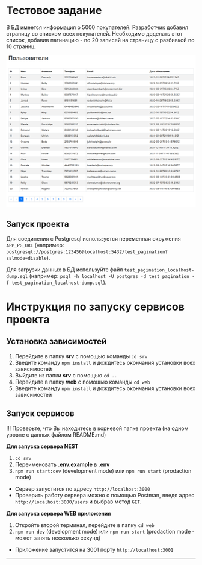 # Тестовое задание

В БД имеется информация о 5000 покупателей. Разработчик добавил страницу со списком всех покупателей. Необходимо доделать этот список, добавив пагинацию - по 20 записей на страницу с разбивкой по 10 страниц.

![Результат](./result.png)

## Запуск проекта

Для соединения с Postgresql используется переменная окружения `APP_PG_URL`
(например: `postgresql://postgres:123456@localhost:5432/test_pagination?sslmode=disable`).

Для загрузки данных в БД используйте файл `test_pagination_localhost-dump.sql` (например: `psql -h localhost -U postgres -d test_pagination -f test_pagination_localhost-dump.sql`).

# Инструкция по запуску сервисов проекта

## Установка зависимостей

1. Перейдите в папку **srv** с помощью команды `cd srv`
2. Введите команду `npm install` и дождитесь окончания установки всех зависимостей
3. Выйдите из папки **srv** с помощью `cd ..`
4. Перейдите в папку **web** с помощью команды `cd web`
5. Введите команду `npm install` и дождитесь окончания установки всех зависимостей

## Запуск сервисов

!!! Проверьте, что Вы находитесь в корневой папке проекта (на одном уровне с данных файлом README.md)

**Для запуска сервера NEST**

1. `cd srv`
2. Переименовать **.env.example** в **.env**
3. `npm run start:dev` (development mode) или `npm run start` (prodaction mode)

- Сервер запустится по адресу `http://localhost:3000`
- Проверить работу сервера можно с помощью Postman, введя адрес `http://localhost:3000/users` и выбрав метод `GET`.

**Для запуска сервера WEB приложения**

1. Откройте второй терминал, перейдите в папку `cd web`
2. `npm run dev` (development mode) или `npm run start` (prodaction mode - может занять несколько секунд)

- Приложение запустится на 3001 порту `http://localhost:3001`

---
